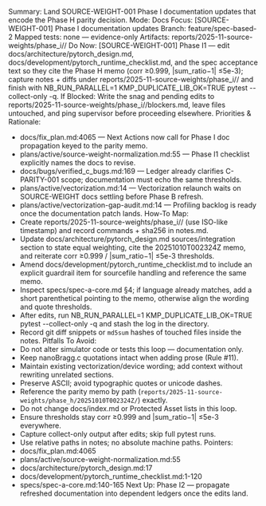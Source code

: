 Summary: Land SOURCE-WEIGHT-001 Phase I documentation updates that encode the Phase H parity decision.
Mode: Docs
Focus: [SOURCE-WEIGHT-001] Phase I documentation updates
Branch: feature/spec-based-2
Mapped tests: none — evidence-only
Artifacts: reports/2025-11-source-weights/phase_i/<STAMP>/
Do Now: [SOURCE-WEIGHT-001] Phase I1 — edit docs/architecture/pytorch_design.md, docs/development/pytorch_runtime_checklist.md, and the spec acceptance text so they cite the Phase H memo (corr ≥0.999, |sum_ratio−1| ≤5e-3); capture notes + diffs under reports/2025-11-source-weights/phase_i/<STAMP>/ and finish with NB_RUN_PARALLEL=1 KMP_DUPLICATE_LIB_OK=TRUE pytest --collect-only -q.
If Blocked: Write the snag and pending edits to reports/2025-11-source-weights/phase_i/<STAMP>/blockers.md, leave files untouched, and ping supervisor before proceeding elsewhere.
Priorities & Rationale:
- docs/fix_plan.md:4065 — Next Actions now call for Phase I doc propagation keyed to the parity memo.
- plans/active/source-weight-normalization.md:55 — Phase I1 checklist explicitly names the docs to revise.
- docs/bugs/verified_c_bugs.md:169 — Ledger already clarifies C-PARITY-001 scope; documentation must echo the same thresholds.
- plans/active/vectorization.md:14 — Vectorization relaunch waits on SOURCE-WEIGHT docs settling before Phase B refresh.
- plans/active/vectorization-gap-audit.md:14 — Profiling backlog is ready once the documentation patch lands.
How-To Map:
- Create reports/2025-11-source-weights/phase_i/<STAMP>/ (use ISO-like timestamp) and record commands + sha256 in notes.md.
- Update docs/architecture/pytorch_design.md sources/integration section to state equal weighting, cite the 20251010T002324Z memo, and reiterate corr ≥0.999 / |sum_ratio−1| ≤5e-3 thresholds.
- Amend docs/development/pytorch_runtime_checklist.md to include an explicit guardrail item for sourcefile handling and reference the same memo.
- Inspect specs/spec-a-core.md §4; if language already matches, add a short parenthetical pointing to the memo, otherwise align the wording and quote thresholds.
- After edits, run NB_RUN_PARALLEL=1 KMP_DUPLICATE_LIB_OK=TRUE pytest --collect-only -q and stash the log in the <STAMP> directory.
- Record git diff snippets or `md5sum` hashes of touched files inside the notes.
Pitfalls To Avoid:
- Do not alter simulator code or tests this loop — documentation only.
- Keep nanoBragg.c quotations intact when adding prose (Rule #11).
- Maintain existing vectorization/device wording; add context without rewriting unrelated sections.
- Preserve ASCII; avoid typographic quotes or unicode dashes.
- Reference the parity memo by path (`reports/2025-11-source-weights/phase_h/20251010T002324Z/`) exactly.
- Do not change docs/index.md or Protected Asset lists in this loop.
- Ensure thresholds stay corr ≥0.999 and |sum_ratio−1| ≤5e-3 everywhere.
- Capture collect-only output after edits; skip full pytest runs.
- Use relative paths in notes; no absolute machine paths.
Pointers:
- docs/fix_plan.md:4065
- plans/active/source-weight-normalization.md:55
- docs/architecture/pytorch_design.md:17
- docs/development/pytorch_runtime_checklist.md:1-120
- specs/spec-a-core.md:140-165
Next Up: Phase I2 — propagate refreshed documentation into dependent ledgers once the edits land.
